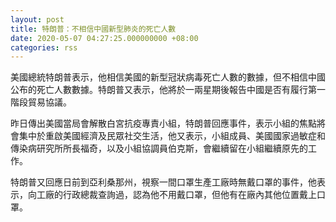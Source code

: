 ```yaml
---
layout: post
title: 特朗普：不相信中國新型肺炎的死亡人數
date: 2020-05-07 04:27:25.000000000 +08:00
categories: rss
---
```


美國總統特朗普表示，他相信美國的新型冠狀病毒死亡人數的數據，但不相信中國公布的死亡人數數據。特朗普又表示，他將於一兩星期後報告中國是否有履行第一階段貿易協議。

昨日傳出美國當局會解散白宮抗疫專責小組，特朗普回應事件，表示小組的焦點將會集中於重啟美國經濟及民眾社交生活，他又表示，小組成員、美國國家過敏症和傳染病研究所所長福奇，以及小組協調員伯克斯，會繼續留在小組繼續原先的工作。

特朗普又回應日前到亞利桑那州，視察一間口罩生產工廠時無戴口罩的事件，他表示，向工廠的行政總裁查詢過，認為他不用戴口罩，但他有在廠內其他位置戴上口罩。
